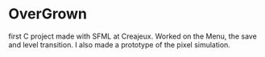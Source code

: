 # OverGrown
first C project made with SFML at Creajeux. Worked on the Menu, the save and level transition. I also made a prototype of the pixel simulation.
